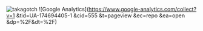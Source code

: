 ![takagotch](https://github.com/takaogtch/takagotch/v4mJFCT.jpg)
![Google Analytics](https://www.google-analytics.com/collect?v=1
&tid=UA-174694405-1
&cid=555
&t=pageview
&ec=repo
&ea=open
&dp=%2F&dt=%2F)


